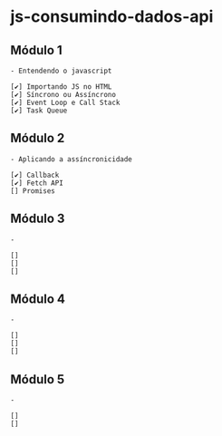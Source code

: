 # js-consumindo-dados-api

##

## Módulo 1

    - Entendendo o javascript

    [✔️] Importando JS no HTML
    [✔️] Síncrono ou Assíncrono
    [✔️] Event Loop e Call Stack
    [✔️] Task Queue

## Módulo 2

    - Aplicando a assíncronicidade

    [✔️] Callback
    [✔️] Fetch API
    [] Promises

## Módulo 3

    -

    []
    []
    []

## Módulo 4

    -

    []
    []
    []

## Módulo 5

    -

    []
    []
